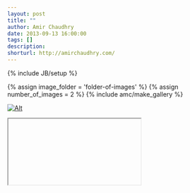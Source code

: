 ```yaml
---
layout: post
title: ""
author: Amir Chaudhry
date: 2013-09-13 16:00:00
tags: []
description:
shorturl: http://amirchaudhry.com/
---
```

{% include JB/setup %}

{% assign image_folder = 'folder-of-images' %}
{% assign number_of_images = 2 %}
{% include amc/make_gallery %}

[![Alt](/images/web/#.jpg)](http://www.com)

<div class="flex-video">
  <iframe>Title</iframe>
</div